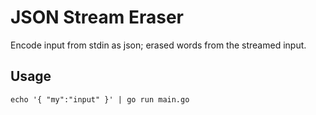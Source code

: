 # JSON Stream Eraser

Encode input from stdin as json; erased words from the streamed input.

## Usage

`echo '{ "my":"input" }' | go run main.go`
